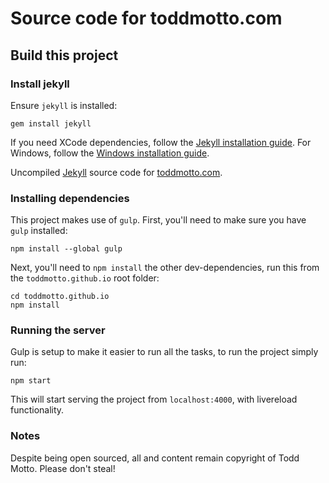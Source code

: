 # Source code for toddmotto.com

## Build this project

### Install jekyll

Ensure `jekyll` is installed:

```
gem install jekyll
```

If you need XCode dependencies, follow the [Jekyll installation guide](https://jekyllrb.com/docs/installation/). For Windows, follow the [Windows installation guide](https://jekyllrb.com/docs/windows/#installation).

Uncompiled [Jekyll](//jekyllrb.com) source code for [toddmotto.com](//toddmotto.com).

### Installing dependencies

This project makes use of `gulp`. First, you'll need to make sure you have `gulp` installed:

```
npm install --global gulp
```

Next, you'll need to `npm install` the other dev-dependencies, run this from the `toddmotto.github.io` root folder:

```
cd toddmotto.github.io
npm install
```

### Running the server

Gulp is setup to make it easier to run all the tasks, to run the project simply run:

```
npm start
```

This will start serving the project from `localhost:4000`, with livereload functionality.

### Notes

Despite being open sourced, all and content remain copyright of Todd Motto. Please don't steal!
